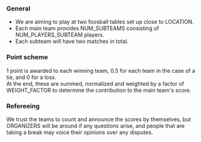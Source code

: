 ### General

- We are aiming to play at two foosball tables set up close to LOCATION.
- Each main team provides NUM_SUBTEAMS consisting of NUM_PLAYERS_SUBTEAM players.
- Each subteam will have two matches in total.

### Point scheme

1 point is awarded to each winning team, 0.5 for each team in the case of a tie, and 0 for a loss.\
At the end, these are summed, normalized and weighted by a factor of WEIGHT_FACTOR to determine the contribution to the main team's score.

### Refereeing

We trust the teams to count and announce the scores by themselves, but ORGANIZERS will be around if any questions arise, and people that are taking a break may voice their opinions over any disputes.

